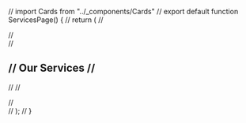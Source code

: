 //  import Cards from "../_components/Cards"
//  export default function ServicesPage() {
//    return (
//      <section id="services" className="py-20 px-6 relative">
//        <div className="max-w-6xl mx-auto">
//          <h2 className="text-4xl md:text-5xl font-bold text-center mb-16">
//            Our <span className="bg-gradient-to-r from-cyan-400 to-purple-400 bg-clip-text text-transparent">Services</span>
//           </h2>
          
//             <Cards />
//         </div>
//       </section>
//     );
// }